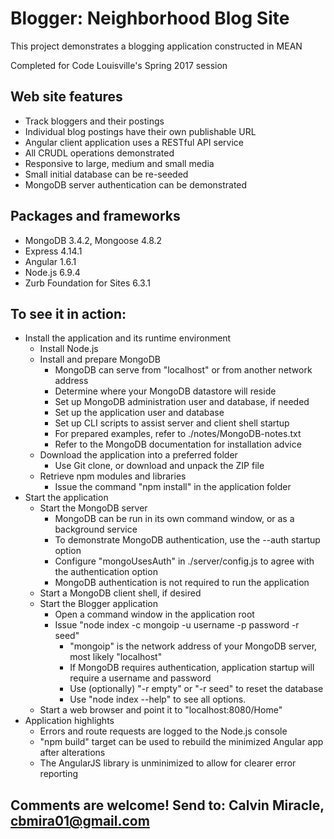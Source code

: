 
# Blogger: Neighborhood Blog Site

This project demonstrates a blogging application constructed in MEAN

Completed for Code Louisville's Spring 2017 session

## Web site features
- Track bloggers and their postings
- Individual blog postings have their own publishable URL
- Angular client application uses a RESTful API service
- All CRUDL operations demonstrated
- Responsive to large, medium and small media
- Small initial database can be re-seeded
- MongoDB server authentication can be demonstrated

## Packages and frameworks
- MongoDB 3.4.2, Mongoose 4.8.2
- Express 4.14.1
- Angular 1.6.1
- Node.js 6.9.4
- Zurb Foundation for Sites 6.3.1

## To see it in action:
- Install the application and its runtime environment
    - Install Node.js
    - Install and prepare MongoDB
        - MongoDB can serve from "localhost" or from another network address
        - Determine where your MongoDB datastore will reside
        - Set up MongoDB administration user and database, if needed
        - Set up the application user and database
        - Set up CLI scripts to assist server and client shell startup
        - For prepared examples, refer to ./notes/MongoDB-notes.txt
        - Refer to the MongoDB documentation for installation advice
    - Download the application into a preferred folder
        - Use Git clone, or download and unpack the ZIP file
    - Retrieve npm modules and libraries
        - Issue the command "npm install" in the application folder
- Start the application
    - Start the MongoDB server
        - MongoDB can be run in its own command window, or as a background service
        - To demonstrate MongoDB authentication, use the --auth startup option 
        - Configure "mongoUsesAuth" in ./server/config.js to agree with the authentication option
        - MongoDB authentication is not required to run the application
    - Start a MongoDB client shell, if desired
    - Start the Blogger application
        - Open a command window in the application root
        - Issue "node index -c mongoip -u username -p password -r seed"
            - "mongoip" is the network address of your MongoDB server, most likely "localhost"
            - If MongoDB requires authentication, application startup will require a username and password
            - Use (optionally) "-r empty" or "-r seed" to reset the database
            - Use "node index --help" to see all options.
    - Start a web browser and point it to "localhost:8080/Home"
- Application highlights
    - Errors and route requests are logged to the Node.js console
    - "npm build" target can be used to rebuild the minimized Angular app after alterations
    - The AngularJS library is unminimized to allow for clearer error reporting

## Comments are welcome! Send to: Calvin Miracle, cbmira01@gmail.com
